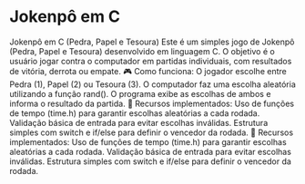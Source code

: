 # Jokenpô em C
 Jokenpô em C (Pedra, Papel e Tesoura) Este é um simples jogo de Jokenpô (Pedra, Papel e Tesoura) desenvolvido em linguagem C. O objetivo é o usuário jogar contra o computador em partidas individuais, com resultados de vitória, derrota ou empate.
🎮 Como funciona: O jogador escolhe entre Pedra (1), Papel (2) ou Tesoura (3). O computador faz uma escolha aleatória utilizando a função rand(). O programa exibe as escolhas de ambos e informa o resultado da partida.
📌 Recursos implementados: Uso de funções de tempo (time.h) para garantir escolhas aleatórias a cada rodada. Validação básica de entrada para evitar escolhas inválidas. Estrutura simples com switch e if/else para definir o vencedor da rodada.
📌 Recursos implementados:
Uso de funções de tempo (time.h) para garantir escolhas aleatórias a cada rodada.
Validação básica de entrada para evitar escolhas inválidas.
Estrutura simples com switch e if/else para definir o vencedor da rodada.
